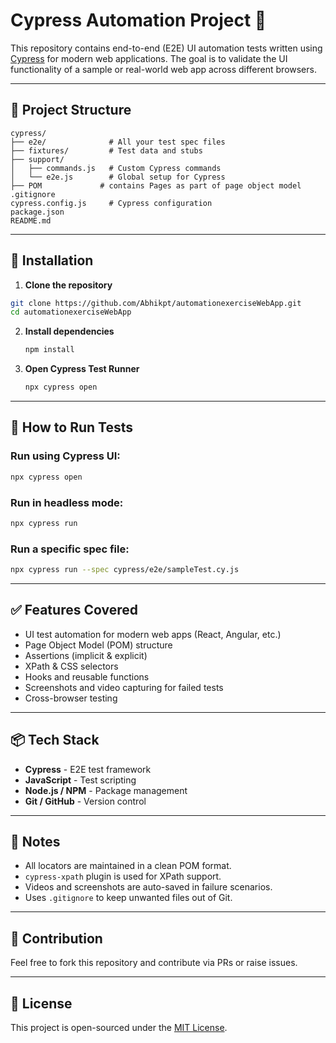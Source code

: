 # Cypress Automation Project 🚀

This repository contains end-to-end (E2E) UI automation tests written using [Cypress](https://www.cypress.io/) for modern web applications. The goal is to validate the UI functionality of a sample or real-world web app across different browsers.

---

## 📂 Project Structure

```
cypress/
├── e2e/              # All your test spec files
├── fixtures/         # Test data and stubs
├── support/
│   ├── commands.js   # Custom Cypress commands
│   └── e2e.js        # Global setup for Cypress
├── POM             # contains Pages as part of page object model 
.gitignore
cypress.config.js     # Cypress configuration
package.json
README.md
````

---

## 🔧 Installation

1. **Clone the repository**
 ```bash
 git clone https://github.com/Abhikpt/automationexerciseWebApp.git
 cd automationexerciseWebApp
````

2. **Install dependencies**

   ```bash
   npm install
   ```

3. **Open Cypress Test Runner**

   ```bash
   npx cypress open
   ```

---

## 🚀 How to Run Tests

### Run using Cypress UI:

```bash
npx cypress open
```

### Run in headless mode:

```bash
npx cypress run
```

### Run a specific spec file:

```bash
npx cypress run --spec cypress/e2e/sampleTest.cy.js
```

---

## ✅ Features Covered

* UI test automation for modern web apps (React, Angular, etc.)
* Page Object Model (POM) structure
* Assertions (implicit & explicit)
* XPath & CSS selectors
* Hooks and reusable functions
* Screenshots and video capturing for failed tests
* Cross-browser testing

---

## 📦 Tech Stack

* **Cypress** - E2E test framework
* **JavaScript** - Test scripting
* **Node.js / NPM** - Package management
* **Git / GitHub** - Version control

---

## 🧾 Notes

* All locators are maintained in a clean POM format.
* `cypress-xpath` plugin is used for XPath support.
* Videos and screenshots are auto-saved in failure scenarios.
* Uses `.gitignore` to keep unwanted files out of Git.

---

## 🤝 Contribution

Feel free to fork this repository and contribute via PRs or raise issues.

---

## 📄 License

This project is open-sourced under the [MIT License](LICENSE).

```


